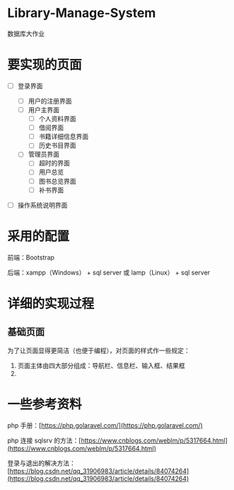 # Library-Manage-System
 数据库大作业



# 要实现的页面


- [ ] 登录界面
    - [ ] 用户的注册界面
    - [ ] 用户主界面
        - [ ] 个人资料界面
        - [ ] 借阅界面
        - [ ] 书籍详细信息界面
        - [ ] 历史书目界面
    - [ ] 管理员界面
        - [ ] 超时的界面
        - [ ] 用户总览
        - [ ] 图书总览界面
        - [ ] 补书界面
- [ ] 操作系统说明界面



# 采用的配置

前端：Bootstrap

后端：xampp（Windows） + sql server 或 lamp（Linux） + sql server



# 详细的实现过程

## 基础页面

为了让页面显得更简洁（也便于编程），对页面的样式作一些规定：

1. 页面主体由四大部分组成：导航栏、信息栏、输入框、结果框
2. 

# 一些参考资料

php 手册：[https://php.golaravel.com/](https://php.golaravel.com/)

php 连接 sqlsrv 的方法：[https://www.cnblogs.com/weblm/p/5317664.html](https://www.cnblogs.com/weblm/p/5317664.html)

登录与退出的解决方法：[https://blog.csdn.net/qq_31906983/article/details/84074264](https://blog.csdn.net/qq_31906983/article/details/84074264)

